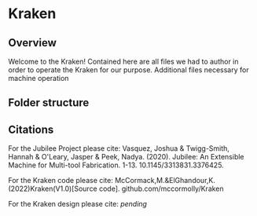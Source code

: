 # Kraken

## Overview
Welcome to the Kraken! Contained here are all files we had to author in order to operate the Kraken for our purpose. Additional files necessary for machine operation 

## Folder structure

## Citations
For the Jubilee Project please cite:
    Vasquez, Joshua & Twigg-Smith, Hannah & O'Leary, Jasper & Peek, Nadya. (2020). Jubilee: An Extensible Machine for Multi-tool Fabrication. 1-13.             10.1145/3313831.3376425. 
    
For the Kraken code please cite:
    McCormack,M.&ElGhandour,K.(2022)Kraken(V1.0)[Source code]. github.com/mccormolly/Kraken
    
For the Kraken design please cite:
    *pending*
